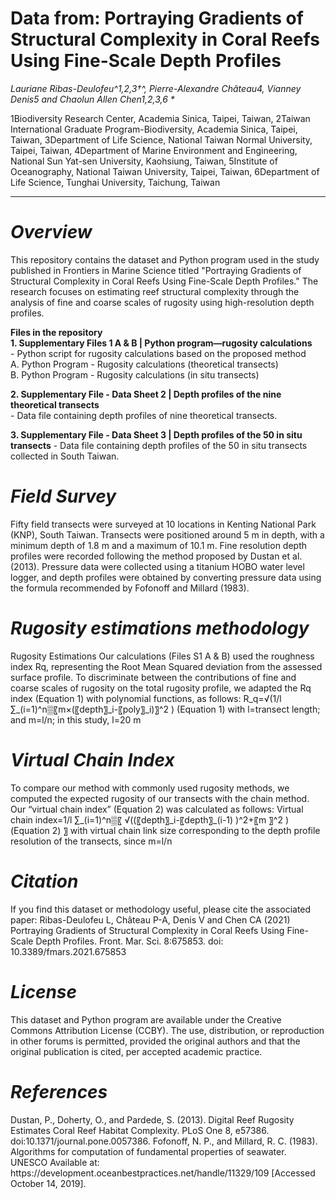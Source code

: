 
<h1>Data from: Portraying Gradients of Structural Complexity in Coral Reefs Using Fine-Scale Depth Profiles</h1>
<em>Lauriane Ribas-Deulofeu^1,2,3†^, Pierre-Alexandre Château4, Vianney Denis5 and Chaolun Allen Chen1,2,3,6 *</em>

1Biodiversity Research Center, Academia Sinica, Taipei, Taiwan,
2Taiwan International Graduate Program-Biodiversity, Academia Sinica, Taipei, Taiwan,
3Department of Life Science, National Taiwan Normal University, Taipei, Taiwan,
4Department of Marine Environment and Engineering, National Sun Yat-sen University, Kaohsiung, Taiwan,
5Institute of Oceanography, National Taiwan University, Taipei, Taiwan,
6Department of Life Science, Tunghai University, Taichung, Taiwan
<hr>

<h1><strong><em>Overview</strong></em></h1>
<p>This repository contains the dataset and Python program used in the study published in Frontiers in Marine Science titled "Portraying Gradients of Structural Complexity in Coral Reefs Using Fine-Scale Depth Profiles." The research focuses on estimating reef structural complexity through the analysis of fine and coarse scales of rugosity using high-resolution depth profiles.</p>

<p><strong>Files in the repository</strong><br>
<strong> 1. Supplementary Files 1 A & B | Python program—rugosity calculations</strong><br>
    - Python script for rugosity calculations based on the proposed method <br>
		A. Python Program - Rugosity calculations (theoretical transects)<br>
		B. Python Program - Rugosity calculations (in situ transects)<br>

<strong>2. Supplementary File - Data Sheet 2 | Depth profiles of the nine theoretical transects</strong><br>
    - Data file containing depth profiles of nine theoretical transects.<br>

<strong>3. Supplementary File - Data Sheet 3 | Depth profiles of the 50 in situ transects</strong>
    - Data file containing depth profiles of the 50 in situ transects collected in South Taiwan.</p>

<h1><strong><em>Field Survey</strong></em></h1>
Fifty field transects were surveyed at 10 locations in Kenting National Park (KNP), South Taiwan. Transects were positioned around 5 m in depth, with a minimum depth of 1.8 m and a maximum of 10.1 m. Fine resolution depth profiles were recorded following the method proposed by Dustan et al. (2013). Pressure data were collected using a titanium HOBO water level logger, and depth profiles were obtained by converting pressure data using the formula recommended by Fofonoff and Millard (1983).

<h1><strong><em> Rugosity estimations methodology</strong></em></h1>
Rugosity Estimations
Our calculations (Files S1 A & B) used the roughness index Rq, representing the Root Mean Squared deviation from the assessed surface profile. To discriminate between the contributions of fine and coarse scales of rugosity on the total rugosity profile, we adapted the Rq index (Equation 1) with polynomial functions, as follows:
R_q=√(1/l ∑_(i=1)^n▒〖m×(〖depth〗_i-〖poly〗_i)〗^2 )  (Equation 1) 
with l=transect length; and m=l/n; in this study, l=20 m

<h1><strong><em>Virtual Chain Index</strong></em></h1>
To compare our method with commonly used rugosity methods, we computed the expected rugosity of our transects with the chain method. Our “virtual chain index” (Equation 2) was calculated as follows:
Virtual chain index=1/l ∑_(i=1)^n▒〖 √((〖depth〗_i-〖depth〗_(i-1) )^2+〖m 〗^2 )  (Equation 2) 〗 
with virtual chain link size corresponding to the depth profile resolution of the transects, since m=l/n

<h1><strong><em>Citation</strong></em></h1>
If you find this dataset or methodology useful, please cite the associated paper:
Ribas-Deulofeu L, Château P-A, Denis V and Chen CA (2021) Portraying Gradients of Structural Complexity in Coral Reefs Using Fine-Scale Depth Profiles. Front. Mar. Sci. 8:675853. doi: 10.3389/fmars.2021.675853

<h1><strong><em>License</strong></em></h1>
This dataset and Python program are available under the Creative Commons Attribution License (CCBY). The use, distribution, or reproduction in other forums is permitted, provided the original authors and that the original publication is cited, per accepted academic practice.

<h1><strong><em>References</strong></em></h1>
Dustan, P., Doherty, O., and Pardede, S. (2013). Digital Reef Rugosity Estimates Coral Reef Habitat Complexity. PLoS One 8, e57386. doi:10.1371/journal.pone.0057386.
Fofonoff, N. P., and Millard, R. C. (1983). Algorithms for computation of fundamental properties of seawater. UNESCO Available at: https://development.oceanbestpractices.net/handle/11329/109 [Accessed October 14, 2019].
